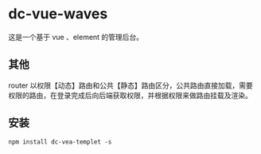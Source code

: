 # dc-vue-waves

 这是一个基于 vue 、element 的管理后台。

## 其他

 router 以权限【动态】路由和公共【静态】路由区分，公共路由直接加载，需要权限的路由，在登录完成后向后端获取权限，并根据权限来做路由挂载及渲染。

## 安装

```
npm install dc-vea-templet -s
```

